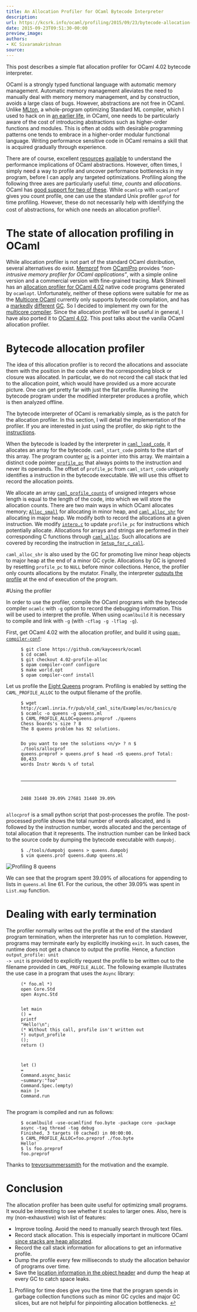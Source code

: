 ```yaml
---
title: An Allocation Profiler for OCaml Bytecode Interpreter
description:
url: https://kcsrk.info/ocaml/profiling/2015/09/23/bytecode-allocation-profiler/
date: 2015-09-23T09:51:30-00:00
preview_image:
authors:
- KC Sivaramakrishnan
source:
---
```


<p>This post describes a simple flat allocation profiler for OCaml 4.02 bytecode
interpreter.</p>



<p>OCaml is a strongly typed functional language with automatic memory management.
Automatic memory management alleviates the need to manually deal with memory
memory management, and by construction, avoids a large class of bugs. However,
abstractions are not free in OCaml. Unlike <a href="http://mlton.org/">MLton</a>, a
whole-program optimizing Standard ML compiler, which I used to hack on in <a href="http://multimlton.cs.purdue.edu/mML/Welcome.html">an
earlier life</a>, in OCaml, one
needs to be particularly aware of the cost of introducing abstractions such as
higher-order functions and modules. This is often at odds with desirable
programming patterns one tends to embrace in a higher-order modular functional
language. Writing performance sensitive code in OCaml remains a skill that is
acquired gradually through experience.</p>

<p>There are of course, excellent
<a href="https://janestreet.github.io/ocaml-perf-notes.html">resources</a>
<a href="https://ocaml.org/learn/tutorials/performance_and_profiling.html">available</a>
to understand the performance implications of OCaml abstractions. However,
often times, I simply need a way to profile and uncover performance bottlenecks
in my program, before I can apply any targeted optimizations. Profiling along
the following three axes are particularly useful: <em>time</em>, <em>counts</em> and
<em>allocations</em>. OCaml has <a href="http://caml.inria.fr/pub/docs/manual-ocaml/profil.html">good support for two of
these</a>. While <code class="language-plaintext highlighter-rouge">ocamlcp</code>
with <code class="language-plaintext highlighter-rouge">ocamlprof</code> gives you count profile, one can use the standard Unix
profiler <code class="language-plaintext highlighter-rouge">gprof</code> for time profiling. However, these do not necessarily help
with identifying the cost of abstractions, for which one needs an allocation
profiler<sup role="doc-noteref"><a href="https://kcsrk.info/atom-ocaml.xml#fn:1" class="footnote" rel="footnote">1</a></sup>.</p>

<h1>The state of allocation profiling in OCaml</h1>

<p>While allocation profiler is not part of the standard OCaml distribution,
several alternatives do exist. <a href="http://memprof.typerex.org/">Memprof</a> from
<a href="http://www.ocamlpro.com/">OCamlPro</a> provides <em>&ldquo;non-intrusive memory profiler
for OCaml applications&rdquo;</em>, with a simple online version and a commercial version
with fine-grained tracing. Mark Shinwell has an <a href="https://github.com/mshinwell/ocaml/tree/4.02-allocation-profiling">allocation profiler for OCaml
4.02</a> native
code programs generated by <code class="language-plaintext highlighter-rouge">ocamlopt</code>. Unfortunately, neither of these options
were suitable for me as the <a href="https://github.com/ocamllabs/ocaml-multicore">Multicore
OCaml</a> currently only supports
bytecode compilation, and has a
<a href="http://www.lpw25.net/ocaml2014-abs.pdf">markedly</a>
<a href="http://www.cl.cam.ac.uk/~sd601/papers/multicore_slides.pdf">different</a>
<a href="https://www.youtube.com/watch?v=FzmQTC_X5R4">GC</a>. So I decided to implement my
own for the <a href="https://github.com/kayceesrk/ocaml-multicore/tree/profile-alloc">multicore
compiler</a>.
Since the allocation profiler will be useful in general, I have also ported it
to <a href="https://github.com/kayceesrk/ocaml/tree/4.02-profile-alloc">OCaml 4.02</a>.
This post talks about the vanilla OCaml allocation profiler.</p>

<h1>Bytecode allocation profiler</h1>

<p>The idea of this allocation profiler is to record the allocations and associate
them with the position in the code where the corresponding block or closure was
allocated. In particular, we do not record the call stack that led to the
allocation point, which would have provided us a more accurate picture. One can
get pretty far with just the flat profile. Running the bytecode program under
the modified interpreter produces a profile, which is then analyzed offline.</p>

<p>The bytecode interpreter of OCaml is remarkably simple, as is the patch for the
allocation profiler. In this section, I will detail the implementation of the
profiler. If you are interested in just using the profiler, do skip right to
the <a href="https://kcsrk.info/atom-ocaml.xml#instructions">instructions</a>.</p>

<p>When the bytecode is loaded by the interpreter in
<a href="https://github.com/kayceesrk/ocaml/blob/ec9496b2485eee5be14e43d1d99b2b37a8d3b3da/byterun/fix_code.c#L50"><code class="language-plaintext highlighter-rouge">caml_load_code</code></a>,
it allocates an array for the bytecode. <code class="language-plaintext highlighter-rouge">caml_start_code</code> points to the start
of this array. The program counter
<a href="https://github.com/kayceesrk/ocaml/blob/ec9496b2485eee5be14e43d1d99b2b37a8d3b3da/byterun/interp.c#L195"><code class="language-plaintext highlighter-rouge">pc</code></a>
is a pointer into this array. We maintain a distinct code pointer
<a href="https://github.com/kayceesrk/ocaml/blob/ec9496b2485eee5be14e43d1d99b2b37a8d3b3da/byterun/interp.c#L188"><code class="language-plaintext highlighter-rouge">profile_pc</code></a>
that always points to the instruction and never its operands. The offset of
<code class="language-plaintext highlighter-rouge">profile_pc</code> from <code class="language-plaintext highlighter-rouge">caml_start_code</code> uniquely identifies a instruction in the
bytecode executable. We will use this offset to record the allocation points.</p>

<p>We allocate an array
<a href="https://github.com/kayceesrk/ocaml/blob/ec9496b2485eee5be14e43d1d99b2b37a8d3b3da/byterun/startup.c#L418"><code class="language-plaintext highlighter-rouge">caml_profile_counts</code></a>
of unsigned integers whose length is equal to the length of the code, into
which we will store the allocation counts. There are two main ways in which
OCaml allocates memory;
<a href="https://github.com/kayceesrk/ocaml/blob/ec9496b2485eee5be14e43d1d99b2b37a8d3b3da/byterun/caml/memory.h#L71"><code class="language-plaintext highlighter-rouge">Alloc_small</code></a>
for allocating in minor heap, and
<a href="https://github.com/kayceesrk/ocaml/blob/ec9496b2485eee5be14e43d1d99b2b37a8d3b3da/byterun/memory.c#L405"><code class="language-plaintext highlighter-rouge">caml_alloc_shr</code></a>
for allocating in major heap. We modify both to record the allocations at a
given instruction. We modify
<a href="https://github.com/kayceesrk/ocaml/blob/ec9496b2485eee5be14e43d1d99b2b37a8d3b3da/byterun/interp.c"><code class="language-plaintext highlighter-rouge">interp.c</code></a>
to update <code class="language-plaintext highlighter-rouge">profile_pc</code> for instructions which potentially allocate. Allocations
for arrays and strings are performed in their corresponding C functions through
<a href="https://github.com/kayceesrk/ocaml/blob/ec9496b2485eee5be14e43d1d99b2b37a8d3b3da/byterun/alloc.c#L30"><code class="language-plaintext highlighter-rouge">caml_alloc</code></a>.
Such allocations are covered by recording the instruction in
<a href="https://github.com/kayceesrk/ocaml/blob/ec9496b2485eee5be14e43d1d99b2b37a8d3b3da/byterun/interp.c#L69"><code class="language-plaintext highlighter-rouge">Setup_for_c_call</code></a>.</p>

<p><code class="language-plaintext highlighter-rouge">caml_alloc_shr</code> is also used by the GC for promoting live minor heap objects
to major heap at the end of a minor GC cycle. Allocations by GC is ignored by
resetting <code class="language-plaintext highlighter-rouge">profile_pc</code> to <code class="language-plaintext highlighter-rouge">NULL</code> before minor collections. Hence, the profiler
only counts allocations by the mutator. Finally, the interpreter <a href="https://github.com/kayceesrk/ocaml/blob/ec9496b2485eee5be14e43d1d99b2b37a8d3b3da/byterun/startup.c#L450">outputs the
profile</a>
at the end of execution of the program.</p>

<div> </div>
<p>#Using the profiler</p>

<p>In order to use the profiler, compile the OCaml programs with the bytecode
compiler <code class="language-plaintext highlighter-rouge">ocamlc</code> with <code class="language-plaintext highlighter-rouge">-g</code> option to record the debugging information. This
will be used to interpret the profile. When using <code class="language-plaintext highlighter-rouge">ocamlbuild</code> it is necessary
to compile and link with <code class="language-plaintext highlighter-rouge">-g</code> (with <code class="language-plaintext highlighter-rouge">-cflag -g -lflag -g</code>).</p>

<p>First, get OCaml 4.02 with the allocation profiler, and build it using
<a href="https://github.com/gasche/opam-compiler-conf"><code class="language-plaintext highlighter-rouge">opam-compiler-conf</code></a>:</p>

<figure class="highlight"><pre><code class="language-bash" data-lang="bash"><span class="nv">$ </span>git clone https://github.com/kayceesrk/ocaml
<span class="nv">$ </span><span class="nb">cd </span>ocaml
<span class="nv">$ </span>git checkout 4.02-profile-alloc
<span class="nv">$ </span>opam compiler-conf configure
<span class="nv">$ </span>make world.opt
<span class="nv">$ </span>opam compiler-conf <span class="nb">install</span></code></pre></figure>

<p>Let us profile the <a href="http://caml.inria.fr/pub/old_caml_site/Examples/oc/basics/queens.ml">Eight
Queens</a>
program. Profiling is enabled by setting the <code class="language-plaintext highlighter-rouge">CAML_PROFILE_ALLOC</code> to the output
filename of the profile.</p>

<figure class="highlight"><pre><code class="language-bash" data-lang="bash"><span class="nv">$ </span>wget http://caml.inria.fr/pub/old_caml_site/Examples/oc/basics/queens.ml
<span class="nv">$ </span>ocamlc <span class="nt">-o</span> queens <span class="nt">-g</span> queens.ml
<span class="nv">$ CAML_PROFILE_ALLOC</span><span class="o">=</span>queens.preprof ./queens
Chess boards<span class="s1">'s size ? 8
The 8 queens problem has 92 solutions.

Do you want to see the solutions &lt;n/y&gt; ? n
$ ./tools/allocprof queens.preprof &gt; queens.prof
$ head -n5 queens.prof
Total: 80,433 words
Instr   Words   % of total
-----   -----   ----------
2488    31440   39.09%
27681   31440   39.09%</span></code></pre></figure>

<p><code class="language-plaintext highlighter-rouge">allocprof</code> is a small python script that post-processes the profile. The
post-processed profile shows the total number of words allocated, and is
followed by the instruction number, words allocated and the percentage of total
allocation that it represents. The instruction number can be linked back to the
source code by dumping the bytecode executable with <code class="language-plaintext highlighter-rouge">dumpobj</code>.</p>

<figure class="highlight"><pre><code class="language-bash" data-lang="bash"><span class="nv">$ </span>./tools/dumpobj queens <span class="o">&gt;</span> queens.dumpobj
<span class="nv">$ </span>vim queens.prof queens.dump queens.ml</code></pre></figure>

<p><img src="https://kcsrk.info/assets/queens-profile-alloc.png" alt="Profiling 8 queens"/></p>

<p>We can see that the program spent 39.09% of allocations for appending to lists
in <code class="language-plaintext highlighter-rouge">queens.ml</code> line 61. For the curious, the other 39.09% was spent in
<code class="language-plaintext highlighter-rouge">List.map</code> function.</p>

<h1>Dealing with early termination</h1>

<div> </div>

<p>The profiler normally writes out the profile at the end of the standard program
termination, when the interpreter has run to completion. However, programs may
terminate early by explicitly invoking <code class="language-plaintext highlighter-rouge">exit</code>. In such cases, the runtime does
not get a chance to output the profile. Hence, a function <code class="language-plaintext highlighter-rouge">output_profile: unit
-&gt; unit</code> is provided to explicitly request the profile to be written out to the
filename provided in <code class="language-plaintext highlighter-rouge">CAML_PROFILE_ALLOC</code>. The following example illustrates
the use case in a program that uses the <code class="language-plaintext highlighter-rouge">Async</code> library:</p>

<figure class="highlight"><pre><code class="language-ocaml" data-lang="ocaml"><span class="c">(* foo.ml *)</span>
<span class="k">open</span> <span class="nn">Core</span><span class="p">.</span><span class="nc">Std</span>
<span class="k">open</span> <span class="nn">Async</span><span class="p">.</span><span class="nc">Std</span>

<span class="k">let</span> <span class="n">main</span> <span class="bp">()</span> <span class="o">=</span>
  <span class="n">printf</span> <span class="s2">&quot;Hello!</span><span class="se">\n</span><span class="s2">&quot;</span><span class="p">;</span>
  <span class="c">(* Without this call, profile isn't written out *)</span>
  <span class="n">output_profile</span> <span class="bp">()</span><span class="p">;</span>
  <span class="n">return</span> <span class="bp">()</span>

<span class="k">let</span> <span class="bp">()</span> <span class="o">=</span>
  <span class="nn">Command</span><span class="p">.</span><span class="n">async_basic</span>
    <span class="o">~</span><span class="n">summary</span><span class="o">:</span><span class="s2">&quot;foo&quot;</span>
    <span class="nn">Command</span><span class="p">.</span><span class="nn">Spec</span><span class="p">.(</span><span class="n">empty</span><span class="p">)</span>
    <span class="n">main</span>
  <span class="o">|&gt;</span> <span class="nn">Command</span><span class="p">.</span><span class="n">run</span></code></pre></figure>

<p>The program is compiled and run as follows:</p>

<figure class="highlight"><pre><code class="language-bash" data-lang="bash"><span class="nv">$ </span>ocamlbuild <span class="nt">-use-ocamlfind</span> foo.byte <span class="nt">-package</span> core <span class="nt">-package</span> async <span class="nt">-tag</span> thread <span class="nt">-tag</span> debug
Finished, 3 targets <span class="o">(</span>0 cached<span class="o">)</span> <span class="k">in </span>00:00:00.
<span class="nv">$ CAML_PROFILE_ALLOC</span><span class="o">=</span>foo.preprof ./foo.byte
Hello!
<span class="nv">$ </span><span class="nb">ls </span>foo.preprof
foo.preprof</code></pre></figure>

<p>Thanks to <a href="https://github.com/trevorsummerssmith">trevorsummerssmith</a> for the
motivation and the example.</p>

<h1>Conclusion</h1>

<p>The allocation profiler has been quite useful for optimizing small programs. It
would be interesting to see whether it scales to larger ones. Also, here is my
(non-exhaustive) wish list of features:</p>

<ul>
  <li>Improve tooling. Avoid the need to manually search through text files.</li>
  <li>Record stack allocation. This is especially important in multicore OCaml
  <a href="http://kcsrk.info/#ocaml15">since stacks are heap allocated</a>.</li>
  <li>Record the call stack information for allocations to get an informative profile.</li>
  <li>Dump the profile every few milliseconds to study the allocation behavior of
  programs over time.</li>
  <li>Save the <a href="https://ocaml.org/meetings/ocaml/2013/proposals/profiling-memory.pdf">location information in the object
  header</a>
  and dump the heap at every GC to catch space leaks.</li>
</ul>

<div class="footnotes" role="doc-endnotes">
  <ol>
    <li role="doc-endnote">
      <p>Profiling for time does give you the time that the program spends in garbage collection functions such as minor GC cycles and major GC slices, but are not helpful for pinpointing allocation bottlenecks.&nbsp;<a href="https://kcsrk.info/atom-ocaml.xml#fnref:1" class="reversefootnote" role="doc-backlink">&#8617;</a></p>
    </li>
  </ol>
</div>

